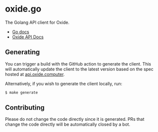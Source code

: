 # oxide.go

The Golang API client for Oxide.

- [Go docs](https://pkg.go.dev/github.com/oxidecomputer/oxide.go)
- [Oxide API Docs](https://docs.oxide.computer/?lang=go)

## Generating

You can trigger a build with the GitHub action to generate the client. This will
automatically update the client to the latest version based on the spec hosted
at [api.oxide.computer](https://api.oxide.computer).

Alternatively, if you wish to generate the client locally, run:

```bash
$ make generate
```

## Contributing

Please do not change the code directly since it is generated. PRs that change
the code directly will be automatically closed by a bot.
